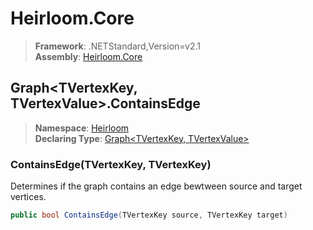 # Heirloom.Core

> **Framework**: .NETStandard,Version=v2.1  
> **Assembly**: [Heirloom.Core][0]  

## Graph\<TVertexKey, TVertexValue>.ContainsEdge

> **Namespace**: [Heirloom][0]  
> **Declaring Type**: [Graph\<TVertexKey, TVertexValue>][1]  

### ContainsEdge(TVertexKey, TVertexKey)

Determines if the graph contains an edge bewtween source and target vertices.

```cs
public bool ContainsEdge(TVertexKey source, TVertexKey target)
```

[0]: ../../../Heirloom.Core.md
[1]: ../Graph[TVertexKey,TVertexValue].md
